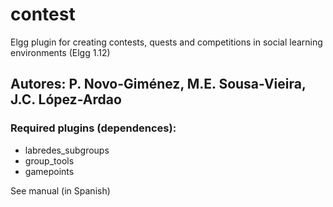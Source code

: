 # contest
Elgg plugin for creating contests, quests and competitions in social learning environments (Elgg 1.12)
## Autores: P. Novo-Giménez, M.E. Sousa-Vieira, J.C. López-Ardao
### Required plugins (dependences): 
- labredes_subgroups
- group_tools
- gamepoints

See manual (in Spanish)
